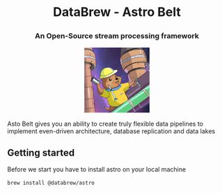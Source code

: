 # <p align="center"> DataBrew - Astro Belt </p>
### <p align="center"> An Open-Source stream processing framework </p>
<p align="center">
  <img src="./images/preview.png" width="150px" alt="Project social preview"> 
</p>


Asto Belt gives you an ability to create truly flexible data pipelines to implement even-driven architecture, database replication and data lakes

## Getting started
Before we start you have to install astro on your local machine

```shell
brew install @databrew/astro
```